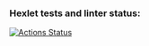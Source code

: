 ### Hexlet tests and linter status:
[![Actions Status](https://github.com/SergeiNaum/python-project-83/workflows/hexlet-check/badge.svg)](https://github.com/SergeiNaum/python-project-83/actions)